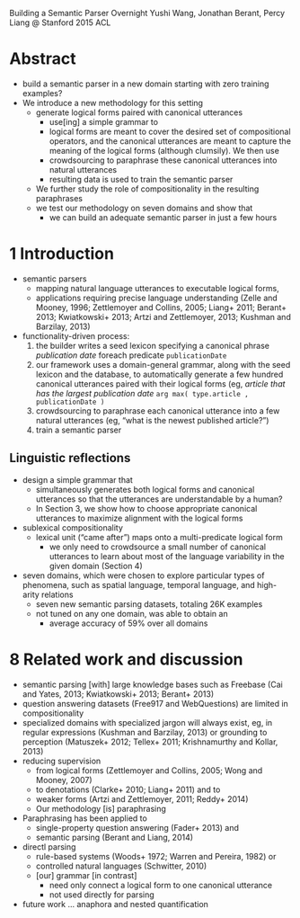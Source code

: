 Building a Semantic Parser Overnight
Yushi Wang, Jonathan Berant, Percy Liang @ Stanford
2015 ACL

# Abstract

* build a semantic parser in a new domain starting with zero training examples?
* We introduce a new methodology for this setting
  * generate logical forms paired with canonical utterances
    * use[ing] a simple grammar to
    * logical forms are meant to cover the desired set of compositional
      operators, and the canonical utterances are meant to capture the meaning
      of the logical forms (although clumsily). We then use
    * crowdsourcing to paraphrase these canonical utterances into natural
      utterances
    * resulting data is used to train the semantic parser
  * We further study the role of compositionality in the resulting paraphrases
  * we test our methodology on seven domains and show that
    * we can build an adequate semantic parser in just a few hours

# 1 Introduction

* semantic parsers
  *  mapping natural language utterances to executable logical forms,
  * applications requiring precise language understanding (Zelle and Mooney,
    1996; Zettlemoyer and Collins, 2005; Liang+ 2011; Berant+
    2013; Kwiatkowski+ 2013; Artzi and Zettlemoyer, 2013; Kushman and
    Barzilay, 2013)
* functionality-driven process:
  1. the builder writes a seed lexicon specifying a canonical phrase
     _publication date_ foreach predicate `publicationDate`
  2. our framework uses a domain-general grammar, along with the seed lexicon
     and the database, to automatically generate a few hundred canonical
     utterances paired with their logical forms (eg,
     _article that has the largest publication date_
     `arg max( type.article , publicationDate )`
  3. crowdsourcing to paraphrase each canonical utterance into a few natural
     utterances (eg, “what is the newest published article?”)
  4. train a semantic parser

## Linguistic reflections

* design a simple grammar that
  * simultaneously generates both logical forms and canonical utterances so
    that the utterances are understandable by a human?
  * In Section 3, we show how to choose appropriate canonical utterances to
    maximize alignment with the logical forms
* sublexical compositionality
  * lexical unit (“came after”) maps onto a multi-predicate logical form
    * we only need to crowdsource a small number of canonical utterances to
      learn about most of the language variability in the given domain
      (Section 4)
* seven domains, which were chosen to explore particular types of phenomena,
  such as spatial language, temporal language, and high-arity relations
  * seven new semantic parsing datasets, totaling 26K examples
  * not tuned on any one domain, was able to obtain an
    * average accuracy of 59% over all domains

# 8 Related work and discussion

* semantic parsing [with] large knowledge bases such as Freebase
  (Cai and Yates, 2013; Kwiatkowski+ 2013; Berant+ 2013)
* question answering datasets (Free917 and WebQuestions) are limited in
  compositionality
* specialized domains with specialized jargon will always exist, eg, in
  regular expressions (Kushman and Barzilay, 2013) or grounding to perception
  (Matuszek+ 2012; Tellex+ 2011; Krishnamurthy and Kollar, 2013)
* reducing supervision
  * from logical forms (Zettlemoyer and Collins, 2005; Wong and Mooney, 2007)
  * to denotations (Clarke+ 2010; Liang+ 2011) and to
  * weaker forms (Artzi and Zettlemoyer, 2011; Reddy+ 2014)
  * Our methodology [is] paraphrasing
* Paraphrasing has been applied to
  * single-property question answering (Fader+ 2013) and
  * semantic parsing (Berant and Liang, 2014)
* directl parsing
  * rule-based systems (Woods+ 1972; Warren and Pereira, 1982) or
  * controlled natural languages (Schwitter, 2010)
  * [our] grammar [in contrast]
    * need only connect a logical form to one canonical utterance
    * not used directly for parsing
* future work ... anaphora and nested quantification
